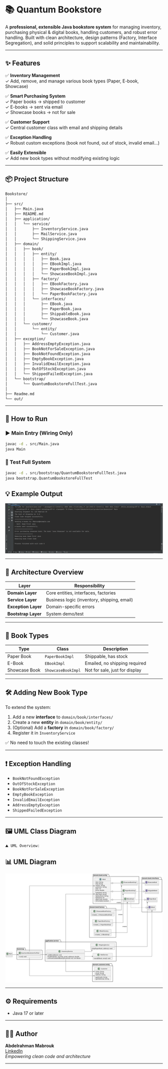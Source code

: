 # 📚 Quantum Bookstore

A **professional, extensible Java bookstore system** for managing inventory, purchasing physical & digital books, handling customers, and robust error handling. Built with clean architecture, design patterns (Factory, Interface Segregation), and solid principles to support scalability and maintainability.

---

## ✨ Features

✅ **Inventory Management**  
✓ Add, remove, and manage various book types (Paper, E-book, Showcase)

✅ **Smart Purchasing System**  
✓ Paper books → shipped to customer  
✓ E-books → sent via email  
✓ Showcase books → not for sale

✅ **Customer Support**  
✓ Central customer class with email and shipping details

✅ **Exception Handling**  
✓ Robust custom exceptions (book not found, out of stock, invalid email...)

✅ **Easily Extensible**  
✓ Add new book types without modifying existing logic

---

## 📦 Project Structure

```
Bookstore/
│
├── src/
│   ├── Main.java
│   ├── README.md
│   ├── application/
│   │   └── service/
│   │       ├── InventoryService.java
│   │       ├── MailService.java
│   │       └── ShippingService.java
│   ├── domain/
│   │   ├── book/
│   │   │   ├── entity/
│   │   │   │   ├── Book.java
│   │   │   │   ├── EBookImpl.java
│   │   │   │   ├── PaperBookImpl.java
│   │   │   │   └── ShowcaseBookImpl.java
│   │   │   ├── factory/
│   │   │   │   ├── EBookFactory.java
│   │   │   │   ├── ShowcaseBookFactory.java
│   │   │   │   └── PaperBookFactory.java
│   │   │   └── interfaces/
│   │   │       ├── EBook.java
│   │   │       ├── PaperBook.java
│   │   │       ├── ShippableBook.java
│   │   │       └── ShowcaseBook.java
│   │   └── customer/
│   │       └── entity/
│   │           └── Customer.java
│   ├── exception/
│   │   ├── AddressEmptyException.java
│   │   ├── BookNotForSaleException.java
│   │   ├── BookNotFoundException.java
│   │   ├── EmptyBookException.java
│   │   ├── InvalidEmailException.java
│   │   ├── OutOfStockException.java
│   │   └── ShippedFailedException.java
│   └── bootstrap/
│       └── QuantumBookstoreFullTest.java
│
├── Readme.md
└── out/
```

---

## 🚀 How to Run

### ▶️ Main Entry (Wiring Only)

```bash
javac -d . src/Main.java
java Main
```

### 🧪 Test Full System

```bash
javac -d . src/bootstrap/QuantumBookstoreFullTest.java
java bootstrap.QuantumBookstoreFullTest
```



## 💡 Example Output


![Example OUtput](./assets/Exaple-Output.png)

---

## 🧱 Architecture Overview

| Layer             | Responsibility |
|------------------|----------------|
| **Domain Layer**  | Core entities, interfaces, factories |
| **Service Layer** | Business logic (inventory, shipping, email) |
| **Exception Layer** | Domain-specific errors |
| **Bootstrap Layer** | System demo/test |

---

## 📖 Book Types

| Type           | Class              | Description                    |
|----------------|--------------------|--------------------------------|
| Paper Book     | `PaperBookImpl`    | Shippable, has stock           |
| E-Book         | `EBookImpl`        | Emailed, no shipping required  |
| Showcase Book  | `ShowcaseBookImpl` | Not for sale, just for display |

---

## 🛠️ Adding New Book Type

To extend the system:

1. Add a new **interface** to `domain/book/interfaces/`
2. Create a new **entity** in `domain/book/entity/`
3. (Optional) Add a **factory** in `domain/book/factory/`
4. Register it in `InventoryService`

✅ No need to touch the existing classes!

---

## ❗ Exception Handling

- `BookNotFoundException`
- `OutOfStockException`
- `BookNotForSaleException`
- `EmptyBookException`
- `InvalidEmailException`
- `AddressEmptyException`
- `ShippedFailedException`

---

## 🖼️ UML Class Diagram

```
⛰️ UML Overview:
```

## 📊 UML Diagram

![UML Diagram](./assets/Class-Diagram.svg)


---

## ⚙️ Requirements

- Java 17 or later

---

## 👨‍💻 Author

**Abdelrahman Mabrouk**  
[LinkedIn](https://www.linkedin.com/in/abdelrahman-mabrouk-2b579026b)  
_Empowering clean code and architecture_

---
